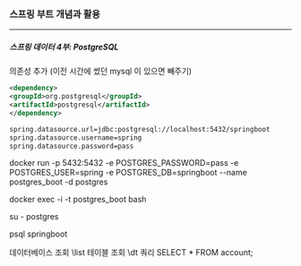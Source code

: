 <h3>스프링 부트 개념과 활용</h3>
<hr/>
<h5>스프링 데이터 4부: PostgreSQL</h5>

의존성 추가 (이전 시간에 썼던 mysql 이 있으면 빼주기)

```xml
<dependency>
<groupId>org.postgresql</groupId>
<artifactId>postgresql</artifactId>
</dependency>
```

```xml
spring.datasource.url=jdbc:postgresql://localhost:5432/springboot
spring.datasource.username=spring
spring.datasource.password=pass
```

docker run -p 5432:5432 -e POSTGRES_PASSWORD=pass -e POSTGRES_USER=spring -e POSTGRES_DB=springboot --name postgres_boot -d postgres

docker exec -i -t postgres_boot bash

su - postgres

psql springboot

데이터베이스 조회
\list
테이블 조회
\dt
쿼리
SELECT * FROM account;

